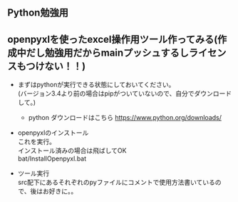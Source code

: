 ## Python勉強用
  
## openpyxlを使ったexcel操作用ツール作ってみる(作成中だし勉強用だからmainプッシュするしライセンスもつけない！！)  
  
- まずはpythonが実行できる状態にしておいてください。  
(バージョン3.4より前の場合はpipがついていないので、自分でダウンロードして。)  
  - python ダウンロードはこちら
https://www.python.org/downloads/  
  
- openpyxlのインストール  
これを実行。  
インストール済みの場合は飛ばしてOK  
bat/InstallOpenpyxl.bat  
  
- ツール実行  
src配下にあるそれぞれのpyファイルにコメントで使用方法書いているので、後はお好きに。。  
